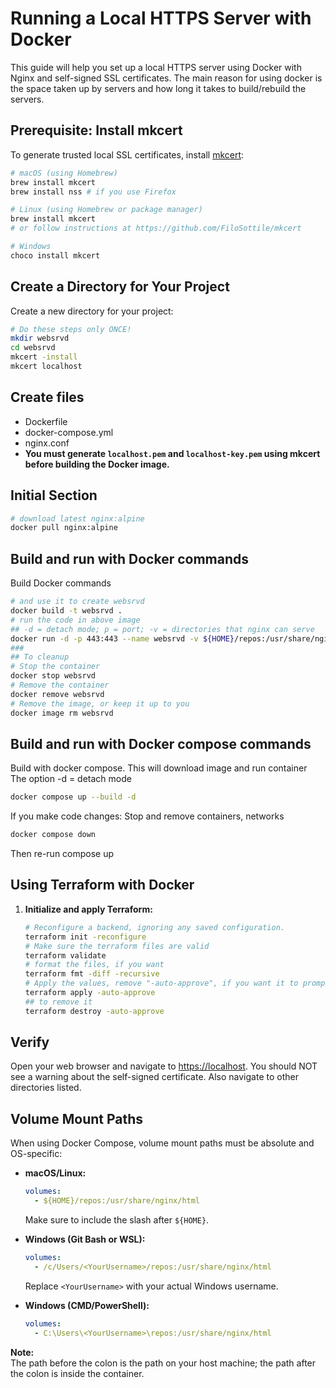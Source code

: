 # Running a Local HTTPS Server with Docker

This guide will help you set up a local HTTPS server using Docker with Nginx
and self-signed SSL certificates. The main reason for using docker is the space
taken up by servers and how long it takes to build/rebuild the servers.

## Prerequisite: Install mkcert

To generate trusted local SSL certificates, install [mkcert](https://github.com/FiloSottile/mkcert):

```sh
# macOS (using Homebrew)
brew install mkcert
brew install nss # if you use Firefox

# Linux (using Homebrew or package manager)
brew install mkcert
# or follow instructions at https://github.com/FiloSottile/mkcert

# Windows
choco install mkcert
```

## Create a Directory for Your Project

Create a new directory for your project:

```bash
# Do these steps only ONCE!
mkdir websrvd
cd websrvd
mkcert -install
mkcert localhost
```

## Create files

- Dockerfile
- docker-compose.yml
- nginx.conf
- **You must generate `localhost.pem` and `localhost-key.pem` using mkcert before building the Docker image.**

## Initial Section

```sh
# download latest nginx:alpine
docker pull nginx:alpine
```

## Build and run with Docker commands

Build Docker commands

```sh
# and use it to create websrvd
docker build -t websrvd .
# run the code in above image
## -d = detach mode; p = port; -v = directories that nginx can serve
docker run -d -p 443:443 --name websrvd -v ${HOME}/repos:/usr/share/nginx/html websrvd
###
## To cleanup
# Stop the container
docker stop websrvd
# Remove the container
docker remove websrvd
# Remove the image, or keep it up to you
docker image rm websrvd
```

## Build and run with Docker compose commands

Build with docker compose. This will download image and run container  
The option -d = detach mode

```sh
docker compose up --build -d
```

If you make code changes: Stop and remove containers, networks

```sh
docker compose down
```

Then re-run compose up  

## Using Terraform with Docker

1. **Initialize and apply Terraform:**

    ```sh
    # Reconfigure a backend, ignoring any saved configuration.
    terraform init -reconfigure
    # Make sure the terraform files are valid
    terraform validate
    # format the files, if you want
    terraform fmt -diff -recursive
    # Apply the values, remove "-auto-approve", if you want it to prompt
    terraform apply -auto-approve
    ## to remove it
    terraform destroy -auto-approve
    ```

## Verify

Open your web browser and navigate to <https://localhost>. You should NOT see a warning about the self-signed certificate. Also navigate to other directories listed.

## Volume Mount Paths

When using Docker Compose, volume mount paths must be absolute and OS-specific:

- **macOS/Linux:**

    ```yaml
    volumes:
      - ${HOME}/repos:/usr/share/nginx/html
    ```

    Make sure to include the slash after `${HOME}`.

- **Windows (Git Bash or WSL):**

    ```yaml
    volumes:
      - /c/Users/<YourUsername>/repos:/usr/share/nginx/html
    ```

    Replace `<YourUsername>` with your actual Windows username.

- **Windows (CMD/PowerShell):**

    ```yaml
    volumes:
      - C:\Users\<YourUsername>\repos:/usr/share/nginx/html
    ```

**Note:**  
The path before the colon is the path on your host machine; the path after the colon is inside the container.
